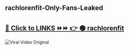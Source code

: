
 ## rachlorenfit-Only-Fans-Leaked

# <h2><a href="https://clipsfans.com/rachlorenfit&ref=git">🔗 Click to LINKS ⏩⏩ 👉 🟢 rachlorenfit </a></h2>

<a href="https://clipsfans.com/rachlorenfit&ref=git" rel="nofollow" data-target="animated-image.originalLink"><img src="https://i.ibb.co.com/xMMVF88/686577567.gif" alt="Viral Video Original" style="max-width: 100%; display: inline-block;" data-target="animated-image.originalImage"></a>
